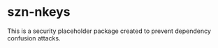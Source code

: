 # szn-nkeys

This is a security placeholder package created to prevent dependency confusion attacks.